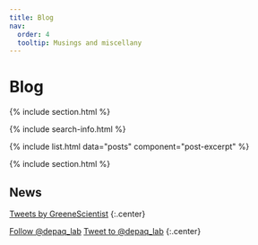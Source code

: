 ```yaml
---
title: Blog
nav:
  order: 4
  tooltip: Musings and miscellany
---
```


# <i class="fas fa-feather-alt"></i>Blog

{% include section.html %}

{% include search-info.html %}

{% include list.html data="posts" component="post-excerpt" %}

{% include section.html %}

## News

<!-- Twitter embeds from https://publish.twitter.com/ -->

<a class="twitter-timeline" data-width="400" data-height="400" href="https://twitter.com/GreeneScientist?ref_src=twsrc%5Etfw">Tweets by GreeneScientist</a> <script async src="https://platform.twitter.com/widgets.js" charset="utf-8"></script>
{:.center}

<a href="https://twitter.com/depaq_lab?ref_src=twsrc%5Etfw" class="twitter-follow-button" data-show-count="false">Follow @depaq_lab</a><script async src="https://platform.twitter.com/widgets.js" charset="utf-8"></script>
<a href="https://twitter.com/intent/tweet?screen_name=depaq_lab&ref_src=twsrc%5Etfw" class="twitter-mention-button" data-show-count="false">Tweet to @depaq_lab</a><script async src="https://platform.twitter.com/widgets.js" charset="utf-8"></script>
{:.center}
